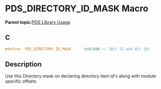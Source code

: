 # PDS\_DIRECTORY\_ID\_MASK Macro

**Parent topic:**[PDS Library Usage](GUID-A7B0958C-E476-48EA-9C30-DA83508CC577.md)

## C

```c
#define  PDS_DIRECTORY_ID_MASK      0x0C00U // (Bit 11 and Bit 10)

```

## Description

Use this Directory mask on declaring directory item id's along with module specific offsets

